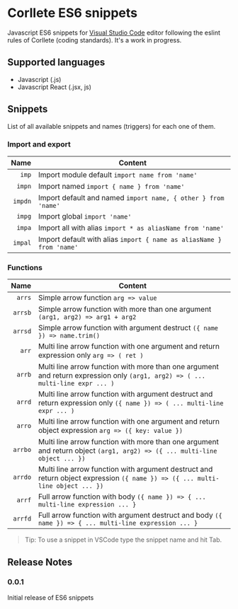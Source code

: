 # Corllete ES6 snippets

Javascript ES6 snippets for [Visual Studio Code][code] editor following the eslint rules of Corllete (coding standards). It's a work
in progress.

## Supported languages

* Javascript (.js)
* Javascript React (.jsx, js)

## Snippets

List of all available snippets and names (triggers) for each one of them.

### Import and export
| Name    | Content |
| ------: | ------- |
| `imp`   | Import module default `import name from 'name'` |
| `impn`  | Import named `import { name } from 'name'` |
| `impdn` | Import default and named `import name, { other } from 'name'` |
| `impg`  | Import global `import 'name'` |
| `impa`  | Import all with alias `import * as aliasName from 'name'` |
| `impal` | Import default with alias `import { name as aliasName } from 'name'` |

### Functions
| Name    | Content |
| ------: | ------- |
| `arrs`  | Simple arrow function `arg => value` |
| `arrsb` | Simple arrow function with more than one argument `(arg1, arg2) => arg1 + arg2` |
| `arrsd` | Simple arrow function with argument destruct `({ name }) => name.trim()` |
| `arr`   | Multi line arrow function with one argument and return expression only `arg => ( ret )` |
| `arrb`  | Multi line arrow function with more than one argument and return expression only `(arg1, arg2) => ( ... multi-line expr ... )` |
| `arrd`  | Multi line arrow function with argument destruct and return expression only `({ name }) => ( ... multi-line expr ... )` |
| `arro`  | Multi line arrow function with one argument and return object expression `arg => ({ key: value })` |
| `arrbo` | Multi line arrow function with more than one argument and return object `(arg1, arg2) => ({ ... multi-line object ... })` |
| `arrdo` | Multi line arrow function with argument destruct and return object expression `({ name }) => ({ ... multi-line object ... })` |
| `arrf`  | Full arrow function with body `({ name }) => { ... multi-line expression ... }` |
| `arrfd` | Full arrow function with argument destruct and body `({ name }) => { ... multi-line expression ... }` |


> Tip: To use a snippet in VSCode type the snippet name and hit Tab.

## Release Notes

### 0.0.1

Initial release of ES6 snippets

[code]: https://code.visualstudio.com